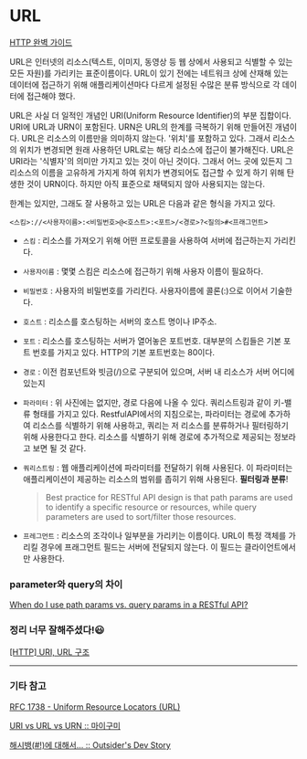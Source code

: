 # URL

[HTTP 완벽 가이드](https://book.naver.com/bookdb/book_detail.nhn?bid=8509980)

URL은 인터넷의 리소스(텍스트, 이미지, 동영상 등 웹 상에서 사용되고 식별할 수 있는 모든 자원)를 가리키는 표준이름이다. URL이 있기 전에는 네트워크 상에 산재해 있는 데이터에 접근하기 위해 애플리케이션마다 다르게 설정된 수많은 분류 방식으로 각 데이터에 접근해야 했다. 

URL은 사실 더 일적인 개념인 URI(Uniform Resource Identifier)의 부분 집합이다. URI에 URL과 URN이 포함된다. URN은 URL의 한계를 극복하기 위해 만들어진 개념이다. URL은 리소스의 이름만을 의미하지 않는다. '위치'를 포함하고 있다. 그래서 리소스의 위치가 변경되면 원래 사용하던 URL로는 해당 리소스에 접근이 불가해진다. URL은 URI라는 '식별자'의 의미만 가지고 있는 것이 아닌 것이다. 그래서 어느 곳에 있든지 그 리소스의 이름을 고유하게 가지게 하여 위치가 변경되어도 접근할 수 있게 하기 위해 탄생한 것이 URN이다. 하지만 아직 표준으로 채택되지 않아 사용되지는 않는다. 

한계는 있지만, 그래도 잘 사용하고 있는 URL은 다음과 같은 형식을 가지고 있다.

```
<스킴>://<사용자이름>:<비밀번호>@<호스트>:<포트>/<경로>?<질의>#<프래그먼트>
```

- `스킴` : 리소스를 가져오기 위해 어떤 프로토콜을 사용하여 서버에 접근하는지 가리킨다.
- `사용자이름` : 몇몇 스킴은 리소스에 접근하기 위해 사용자 이름이 필요하다.
- `비밀번호` : 사용자의 비밀번호를 가리킨다. 사용자이름에 콜론(:)으로 이어서 기술한다.
- `호스트` : 리소스를 호스팅하는 서버의 호스트 명이나 IP주소.
- `포트` : 리소스를 호스팅하는 서버가 열어놓은 포트번호. 대부분의 스킴들은 기본 포트 번호를 가지고 있다. HTTP의 기본 포트번호는 80이다.
- `경로` : 이전 컴포넌트와 빗금(/)으로 구분되어 있으며, 서버 내 리소스가 서버 어디에 있는지
- `파라미터` : 위 사진에는 없지만, 경로 다음에 나올 수 있다. 쿼리스트링과 같이 키-밸류 형태를 가지고 있다. RestfulAPI에서의 지침으로는, 파라미터는 경로에 추가하여 리소스를 식별하기 위해 사용하고, 쿼리는 저 리소스를 분류하거나 필터링하기 위해 사용한다고 한다. 리소스를 식별하기 위해 경로에 추가적으로 제공되는 정보라고 보면 될 것 같다.
- `쿼리스트링` : 웹 애플리케이션에 파라미터를 전달하기 위해 사용된다. 이 파라미터는 애플리케이션이 제공하는 리소스의 범위를 좁히기 위해 사용된다. **필터링과 분류**!
    
    > Best practice for RESTful API design is that path params are used to identify a specific resource or resources, while query parameters are used to sort/filter those resources.
    > 
- `프레그먼트` : 리소스의 조각이나 일부분을 가리키는 이름이다. URL이 특정 객체를 가리킬 경우에 프래그먼트 필드는 서버에 전달되지 않는다. 이 필드는 클라이언트에서만 사용한다.

### parameter와 query의 차이

[When do I use path params vs. query params in a RESTful API?](https://stackoverflow.com/questions/30967822/when-do-i-use-path-params-vs-query-params-in-a-restful-api)

### 정리 너무 잘해주셨다!😃

[[HTTP] URI, URL 구조](https://victorydntmd.tistory.com/287)

---
### 기타 참고
[RFC 1738 - Uniform Resource Locators (URL)](https://tools.ietf.org/html/rfc1738)

[URI vs URL vs URN :: 마이구미](https://mygumi.tistory.com/139)

[](https://tools.ietf.org/html/rfc3986#page-50)

[해시뱅(#!)에 대해서... :: Outsider's Dev Story](https://blog.outsider.ne.kr/698)